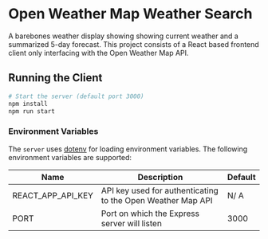 # Open Weather Map Weather Search

A barebones weather display showing showing current weather and a summarized 5-day forecast. This project consists of a React based frontend client only interfacing with the Open Weather Map API. 

## Running the Client
```bash
# Start the server (default port 3000)
npm install
npm run start
```
### Environment Variables
The `server` uses [dotenv](https://github.com/motdotla/dotenv) for loading environment variables. The following environment variables are supported:

| Name | Description | Default |
|------|-------------|---------|
| REACT_APP_API_KEY | API key used for authenticating to the Open Weather Map API | N/ A |
| PORT | Port on which the Express server will listen | 3000 |


